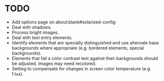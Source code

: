 # TODO

* Add options page on about:blank#solarized-config
* Deal with shadows.
* Process bright images.
* Deal with text entry elements.
* Identify elements that are specially distinguished
  and use alternate base backgrounds where appropriate
  (e.g. bordered elements, special backgrounds).
* Elements that fail a color contrast test against
  their backgrounds should be adjusted.
  Images may need recolored.
* Setting to compensate for changes in screen color
  temperature (e.g. f.lux).
